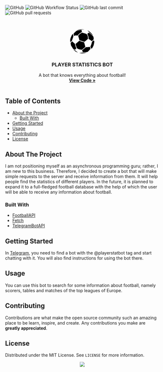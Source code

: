 ![GitHub](https://img.shields.io/github/license/Dmytrenko-Roman/player-stat-bot?style=for-the-badge) ![GitHub Workflow Status](https://img.shields.io/github/workflow/status/Dmytrenko-Roman/player-stat-bot/Node.js%20CI?style=for-the-badge) ![GitHub last commit](https://img.shields.io/github/last-commit/Dmytrenko-Roman/player-stat-bot?style=for-the-badge) ![GitHub pull requests](https://img.shields.io/github/issues-pr/Dmytrenko-Roman/player-stat-bot?style=for-the-badge)

<br />
<p align="center">
  <a href="https://github.com/othneildrew/Best-README-Template">
    <img src="images/logo.png" alt="Logo" width="80" height="80">
  </a>

  <h3 align="center">PLAYER STATISTICS BOT</h3>

  <p align="center">
    A bot that knows everything about football!
    <br />
    <a href="https://github.com/Dmytrenko-Roman/player-stat-bot/tree/master/code"><strong>View Code »</strong></a>
    <br />
    <br />
  </p>
</p>



## Table of Contents

* [About the Project](#about-the-project)
  * [Built With](#built-with)
* [Getting Started](#getting-started)
* [Usage](#usage)
* [Contributing](#contributing)
* [License](#license)




## About The Project

I am not positioning myself as an asynchronous programming guru; rather, I am new to this business. Therefore, I decided to create a bot that will make simple requests to the server and receive information from them. It will help people find the statistics of different players. In the future, it is planned to expand it to a full-fledged football database with the help of which the user will be able to receive any information about football.

### Built With
* [FootballAPI](https://www.football-data.org/)
* [Fetch](https://www.npmjs.com/package/fetch)
* [TelegramBotAPI](https://core.telegram.org/api)




## Getting Started
In [Telegram](https://web.telegram.org/), you need to find a bot with the @playerstatbot tag and start chatting with it. You will also find instructions for using the bot there.
## Usage
You can use this bot to search for some information about football, namely scorers, tables and matches of the top leagues of Europe.


## Contributing

Contributions are what make the open source community such an amazing place to be learn, inspire, and create. Any contributions you make are **greatly appreciated**.


## License

Distributed under the MIT License. See `LICENSE` for more information.

<p align="center"><img src="https://github.com/Dmytrenko-Roman/pictures-gifs/blob/main/gifs/arthas.ForAllREADMEs.gif" /></p>

